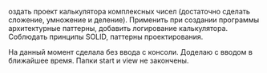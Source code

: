 оздать проект калькулятора комплексных чисел (достаточно сделать сложение, умножение и деление).
Применить при создании программы архитектурные паттерны, добавить логирование калькулятора.
Соблюдать принципы SOLID, паттерны проектирования.

На данный момент сделала без ввода с консоли. Доделаю с вводом в ближайшее время.
Папки start и view не закончены.